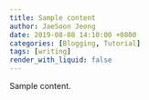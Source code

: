 ```yaml
---
title: Sample content
author: JaeSoon Jeong
date: 2019-08-08 14:10:00 +0800
categories: [Blogging, Tutorial]
tags: [writing]
render_with_liquid: false
---
```


Sample content.
